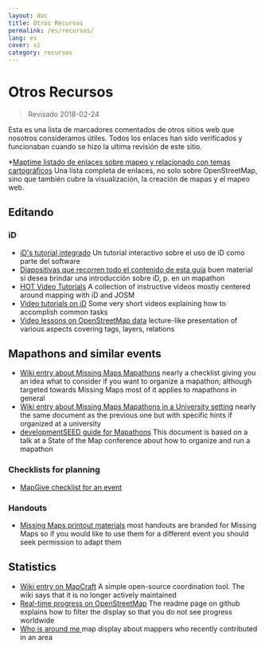 ```yaml
---
layout: doc
title: Otros Recursos
permalink: /es/recursos/
lang: es
cover: sí
category: recursos
---
```


# Otros Recursos

> Revisado 2018-02-24

Esta es una lista de marcadores comentados de otros sitios web que nosotros consideramos útiles. Todos los enlaces han sido verificados y funcionaban cuando se hizo la ultima revisión de este sitio.

  *[Maptime listado de enlaces sobre mapeo y relacionado con temas cartográficos](http://maptime.io/lessons-resources/) Una lista completa de enlaces, no solo sobre OpenStreetMap, sino que también cubre la visualización, la creación de mapas y el mapeo web.


## Editando

### iD

  * [iD's tutorial integrado](http://www.openstreetmap.org/edit?editor=id#walkthrough=true) Un tutorial interactivo sobre el uso de iD como parte del software
  * [Diapositivas que recorren todo el contenido de esta guía](/files/iD-editor-training.pptx) buen material si desea brindar una introducción sobre iD, p. en un mapathon
  * [HOT Video Tutorials](https://www.youtube.com/playlist?list=PLb9506_-6FMHULD9iDUAh-4qpxKdVspnD) A collection of instructive videos mostly centered around mapping with iD and JOSM
  * [Video tutorials on iD](https://www.sjtdelfs.de/wordpress/?page_id=84) Some very short videos explaining how to accomplish common tasks
  * [Video lessons on OpenStreetMap data](https://www.youtube.com/playlist?list=PLqC3rFN6pDezPK0NifkGCSMop3vcXQEEU) lecture-like presentation of various aspects covering tags, layers, relations

## Mapathons and similar events

  * [Wiki entry about Missing Maps Mapathons](http://wiki.openstreetmap.org/wiki/Missing_Maps_mapathons) nearly a checklist giving you an idea what to consider if you want to organize a mapathon; although targeted towards Missing Maps most of it applies to mapathons in general
  * [Wiki entry about Missing Maps Mapathons in a University setting](http://wiki.openstreetmap.org/wiki/Missing_Maps_mapathons:_for_students_and_universities) nearly the same document as the previous one but with specific hints if organized at a university
  * [developmentSEED guide for Mapathons](https://developmentseed.org/blog/2015/06/07/organizing-mapathons/) This document is based on a talk at a State of the Map conference about how to organize and run a mapathon

### Checklists for planning

  * [MapGive checklist for an event](https://mapgive.state.gov/box/#resources&event-checklist)

### Handouts 

  * [Missing Maps printout materials](https://drive.google.com/drive/folders/0BwOZ7Miy-DQdZFBGYXJ2QWljLWM) most handouts are branded for Missing Maps so if you would like to use them for a different event you should  seek permission to adapt them

## Statistics

  * [Wiki entry on MapCraft](https://wiki.openstreetmap.org/wiki/MapCraft) A simple open-source coordination tool. The wiki says that it is no longer actively maintained
  * [Real-time progress on OpenStreetMap](https://github.com/osmlab/show-me-the-way) The readme page on github explains how to filter the display so that you do not see progress worldwide
  * [Who is around me ](http://resultmaps.neis-one.org/oooc) map display about mappers who recently contributed in an area
